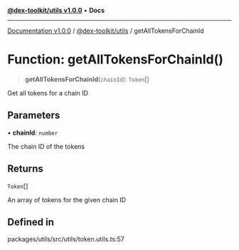[**@dex-toolkit/utils v1.0.0**](../README.md) • **Docs**

***

[Documentation v1.0.0](../../../packages.md) / [@dex-toolkit/utils](../README.md) / getAllTokensForChainId

# Function: getAllTokensForChainId()

> **getAllTokensForChainId**(`chainId`): `Token`[]

Get all tokens for a chain ID

## Parameters

• **chainId**: `number`

The chain ID of the tokens

## Returns

`Token`[]

An array of tokens for the given chain ID

## Defined in

packages/utils/src/utils/token.utils.ts:57
